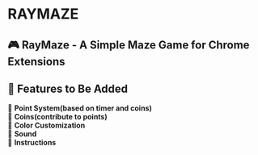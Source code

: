 # RAYMAZE
## 🎮 RayMaze - A Simple Maze Game for Chrome Extensions  

## 🔮 Features to Be Added    
🔲 **Point System(based on timer and coins)**  
🔲 **Coins(contribute to points)**  
🔲 **Color Customization**  
🔲 **Sound**  
🔲 **Instructions**  



